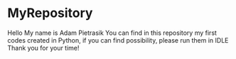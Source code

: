 # MyRepository
Hello
My name is Adam Pietrasik
You can find in this repository my first codes created in Python, if you can find possibility, please run them in IDLE
Thank you for your time!
